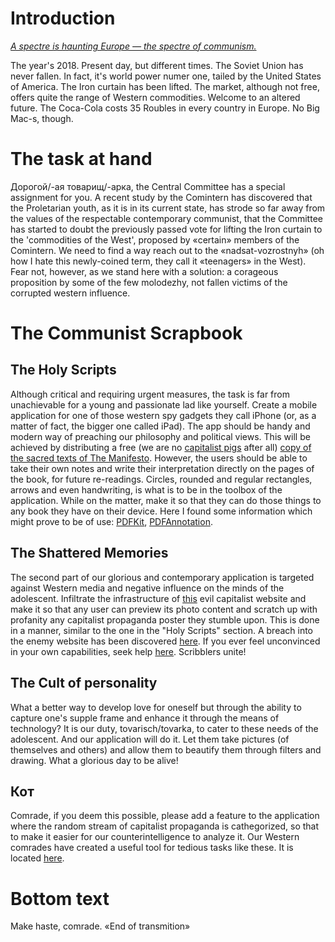 # Introduction
[_A spectre is haunting Europe — the spectre of communism._](https://www.marxists.org/archive/marx/works/1848/communist-manifesto/ch01.htm)

The year's 2018. Present day, but different times. The Soviet Union has never fallen. In fact, it's world power numer one, tailed by the United States of America. The Iron curtain has been lifted. The market, although not free, offers quite the range of Western commodities. Welcome to an altered future. The Coca-Cola costs 35 Roubles in every country in Europe. No Big Mac-s, though.

# The task at hand

Дорогой/-ая товарищ/-арка, the Central Committee has a special assignment for you. A recent study by the Comintern has discovered that the Proletarian youth, as it is in its current state, has strode so far away from the values of the respectable contemporary communist, that the Committee has started to doubt the previously passed vote for lifting the Iron curtain to the 'commodities of the West', proposed by «certain» members of the Comintern. We need to find a way reach out to the «nadsat-vozrostnyh» (oh how I hate this newly-coined term, they call it «teenagers» in the West). Fear not, however, as we stand here with a solution: a corageous proposition by some of the few molodezhy, not fallen victims of the corrupted western influence.

# The Communist Scrapbook

## The Holy Scripts

Although critical and requiring urgent measures, the task is far from unachievable for a young and passionate lad like yourself. Create a mobile application for one of those western spy gadgets they call iPhone (or, as a matter of fact, the bigger one called iPad). The app should be handy and modern way of preaching our philosophy and political views. This will be achieved by distributing a free (we are no [capitalist pigs](https://i.kym-cdn.com/entries/icons/facebook/000/023/177/Screen_Shot_2017-06-09_at_4.34.34_PM.jpg) after all) [copy of the sacred texts of The Manifesto](https://www.marxists.org/archive/marx/works/download/pdf/Manifesto.pdf). However, the users should be able to take their own notes and write their interpretation directly on the pages of the book, for future re-readings. Circles, rounded and regular rectangles, arrows and even handwriting, is what is to be in the toolbox of the application. While on the matter, make it so that they can do those things to any book they have on their device. Here I found some information which might prove to be of use: [PDFKit](https://developer.apple.com/documentation/pdfkit?language=objc), [PDFAnnotation](https://developer.apple.com/documentation/pdfkit/pdfannotation?language=objc).

## The Shattered Memories

The second part of our glorious and contemporary application is targeted against Western media and negative influence on the minds of the adolescent. Infiltrate the infrastructure of [this](https://imgur.com/) evil capitalist website and make it so that any user can preview its photo content and scratch up with profanity any capitalist propaganda poster they stumble upon. This is done in a manner, similar to the one in the "Holy Scripts" section. A breach into the enemy website has been discovered [here](https://apidocs.imgur.com). If you ever feel unconvinced in your own capabilities, seek help [here](https://www.raywenderlich.com/2862-how-to-make-a-simple-drawing-app-with-uikit). Scribblers unite!

## The Cult of personality

What a better way to develop love for oneself but through the ability to capture one's supple frame and enhance it through the means of technology? It is our duty, tovarisch/tovarka, to cater to these needs of the adolescent. And our application will do it. Let them take pictures (of themselves and others) and allow them to beautify them through filters and drawing. What a glorious day to be alive!

## Кот
Comrade, if you deem this possible, please add a feature to the application where the random stream of capitalist propaganda is cathegorized, so that to make it easier for our counterintelligence to analyze it. Our Western comrades have created a useful tool for tedious tasks like these. It is located [here](https://www.tensorflow.org/).

# Bottom text
Make haste, comrade.
«End of transmition»